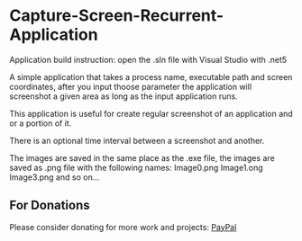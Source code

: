 # Capture-Screen-Recurrent-Application
Application build instruction: open the .sln file with Visual Studio with .net5

A simple application that takes a process name, executable path and screen coordinates, after you input thoose parameter the application will screenshot a given area as long as the input application runs.

This application is useful for create regular screenshot of an application and or a portion of it.

There is an optional time interval between a screenshot and another.

The images are saved in the same place as the .exe file, the images are saved as .png file with the following names: Image0.png Image1.ong Image3.png and so on...

## For Donations

Please consider donating for more work and projects: [PayPal](https://paypal.me/shinigamiboss?locale.x=en_US)
